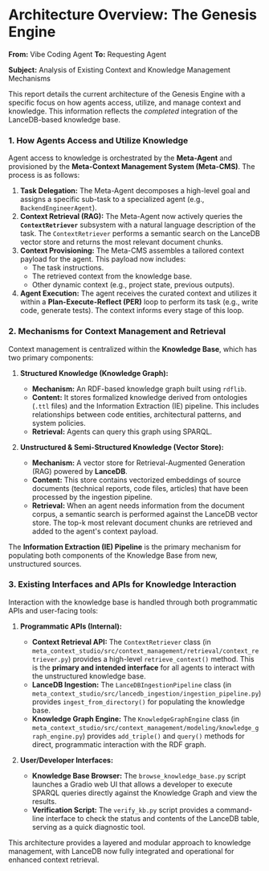 # Architecture Overview: The Genesis Engine

**From:** Vibe Coding Agent
**To:** Requesting Agent

**Subject:** Analysis of Existing Context and Knowledge Management Mechanisms

This report details the current architecture of the Genesis Engine with a specific focus on how agents access, utilize, and manage context and knowledge. This information reflects the *completed* integration of the LanceDB-based knowledge base.

### 1. How Agents Access and Utilize Knowledge

Agent access to knowledge is orchestrated by the **Meta-Agent** and provisioned by the **Meta-Context Management System (Meta-CMS)**. The process is as follows:

1.  **Task Delegation:** The Meta-Agent decomposes a high-level goal and assigns a specific sub-task to a specialized agent (e.g., `BackendEngineerAgent`).
2.  **Context Retrieval (RAG):** The Meta-Agent now actively queries the **`ContextRetriever`** subsystem with a natural language description of the task. The `ContextRetriever` performs a semantic search on the LanceDB vector store and returns the most relevant document chunks.
3.  **Context Provisioning:** The Meta-CMS assembles a tailored context payload for the agent. This payload now includes:
    *   The task instructions.
    *   The retrieved context from the knowledge base.
    *   Other dynamic context (e.g., project state, previous outputs).
4.  **Agent Execution:** The agent receives the curated context and utilizes it within a **Plan-Execute-Reflect (PER)** loop to perform its task (e.g., write code, generate tests). The context informs every stage of this loop.

### 2. Mechanisms for Context Management and Retrieval

Context management is centralized within the **Knowledge Base**, which has two primary components:

1.  **Structured Knowledge (Knowledge Graph):**
    *   **Mechanism:** An RDF-based knowledge graph built using `rdflib`.
    *   **Content:** It stores formalized knowledge derived from ontologies (`.ttl` files) and the Information Extraction (IE) pipeline. This includes relationships between code entities, architectural patterns, and system policies.
    *   **Retrieval:** Agents can query this graph using SPARQL.

2.  **Unstructured & Semi-Structured Knowledge (Vector Store):**
    *   **Mechanism:** A vector store for Retrieval-Augmented Generation (RAG) powered by **LanceDB**.
    *   **Content:** This store contains vectorized embeddings of source documents (technical reports, code files, articles) that have been processed by the ingestion pipeline.
    *   **Retrieval:** When an agent needs information from the document corpus, a semantic search is performed against the LanceDB vector store. The top-k most relevant document chunks are retrieved and added to the agent's context payload.

The **Information Extraction (IE) Pipeline** is the primary mechanism for populating both components of the Knowledge Base from new, unstructured sources.

### 3. Existing Interfaces and APIs for Knowledge Interaction

Interaction with the knowledge base is handled through both programmatic APIs and user-facing tools:

1.  **Programmatic APIs (Internal):**    
    *   **Context Retrieval API:** The `ContextRetriever` class (in `meta_context_studio/src/context_management/retrieval/context_retriever.py`) provides a high-level `retrieve_context()` method. This is the **primary and intended interface** for all agents to interact with the unstructured knowledge base.
    *   **LanceDB Ingestion:** The `LanceDBIngestionPipeline` class (in `meta_context_studio/src/lancedb_ingestion/ingestion_pipeline.py`) provides `ingest_from_directory()` for populating the knowledge base.
    *   **Knowledge Graph Engine:** The `KnowledgeGraphEngine` class (in `meta_context_studio/src/context_management/modeling/knowledge_graph_engine.py`) provides `add_triple()` and `query()` methods for direct, programmatic interaction with the RDF graph.

2.  **User/Developer Interfaces:**
    *   **Knowledge Base Browser:** The `browse_knowledge_base.py` script launches a Gradio web UI that allows a developer to execute SPARQL queries directly against the Knowledge Graph and view the results.
    *   **Verification Script:** The `verify_kb.py` script provides a command-line interface to check the status and contents of the LanceDB table, serving as a quick diagnostic tool.

This architecture provides a layered and modular approach to knowledge management, with LanceDB now fully integrated and operational for enhanced context retrieval.